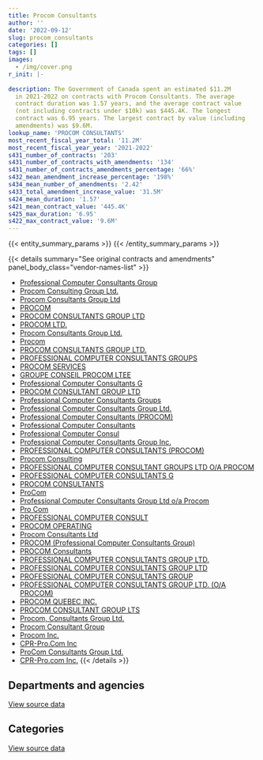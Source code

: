 ```yaml
---
title: Procom Consultants
author: ''
date: '2022-09-12'
slug: procom_consultants
categories: []
tags: []
images:
  - /img/cover.png
r_init: |-
  
description: The Government of Canada spent an estimated $11.2M
  in 2021-2022 on contracts with Procom Consultants. The average
  contract duration was 1.57 years, and the average contract value
  (not including contracts under $10k) was $445.4K. The longest
  contract was 6.95 years. The largest contract by value (including
  amendments) was $9.6M.
lookup_name: 'PROCOM CONSULTANTS'
most_recent_fiscal_year_total: '11.2M'
most_recent_fiscal_year_year: '2021-2022'
s431_number_of_contracts: '203'
s431_number_of_contracts_with_amendments: '134'
s431_number_of_contracts_amendments_percentage: '66%'
s432_mean_amendment_increase_percentage: '198%'
s434_mean_number_of_amendments: '2.42'
s433_total_amendment_increase_value: '31.5M'
s424_mean_duration: '1.57'
s421_mean_contract_value: '445.4K'
s425_max_duration: '6.95'
s422_max_contract_value: '9.6M'
---
```


<script src="/rmarkdown-libs/htmlwidgets/htmlwidgets.js"></script>
<link href="/rmarkdown-libs/datatables-css/datatables-crosstalk.css" rel="stylesheet" />
<script src="/rmarkdown-libs/datatables-binding/datatables.js"></script>
<script src="/rmarkdown-libs/jquery/jquery-3.6.0.min.js"></script>
<link href="/rmarkdown-libs/dt-core-bootstrap/css/dataTables.bootstrap.min.css" rel="stylesheet" />
<link href="/rmarkdown-libs/dt-core-bootstrap/css/dataTables.bootstrap.extra.css" rel="stylesheet" />
<script src="/rmarkdown-libs/dt-core-bootstrap/js/jquery.dataTables.min.js"></script>
<script src="/rmarkdown-libs/dt-core-bootstrap/js/dataTables.bootstrap.min.js"></script>
<link href="/rmarkdown-libs/crosstalk/css/crosstalk.min.css" rel="stylesheet" />
<script src="/rmarkdown-libs/crosstalk/js/crosstalk.min.js"></script>
<script src="/rmarkdown-libs/htmlwidgets/htmlwidgets.js"></script>
<link href="/rmarkdown-libs/datatables-css/datatables-crosstalk.css" rel="stylesheet" />
<script src="/rmarkdown-libs/datatables-binding/datatables.js"></script>
<script src="/rmarkdown-libs/jquery/jquery-3.6.0.min.js"></script>
<link href="/rmarkdown-libs/dt-core-bootstrap/css/dataTables.bootstrap.min.css" rel="stylesheet" />
<link href="/rmarkdown-libs/dt-core-bootstrap/css/dataTables.bootstrap.extra.css" rel="stylesheet" />
<script src="/rmarkdown-libs/dt-core-bootstrap/js/jquery.dataTables.min.js"></script>
<script src="/rmarkdown-libs/dt-core-bootstrap/js/dataTables.bootstrap.min.js"></script>
<link href="/rmarkdown-libs/crosstalk/css/crosstalk.min.css" rel="stylesheet" />
<script src="/rmarkdown-libs/crosstalk/js/crosstalk.min.js"></script>

{{< entity_summary_params >}}
{{< /entity_summary_params >}}

{{< details summary="See original contracts and amendments" panel_body_class="vendor-names-list" >}}
- [Professional Computer Consultants Group](https://search.open.canada.ca/en/ct/?sort=contract_value_f%20desc&page=1&search_text=%22Professional%20Computer%20Consultants%20Group%22)
- [Procom Consulting Group Ltd.](https://search.open.canada.ca/en/ct/?sort=contract_value_f%20desc&page=1&search_text=%22Procom%20Consulting%20Group%20Ltd.%22)
- [Procom Consultants Group Ltd](https://search.open.canada.ca/en/ct/?sort=contract_value_f%20desc&page=1&search_text=%22Procom%20Consultants%20Group%20Ltd%22)
- [PROCOM](https://search.open.canada.ca/en/ct/?sort=contract_value_f%20desc&page=1&search_text=%22PROCOM%22)
- [PROCOM CONSULTANTS GROUP LTD](https://search.open.canada.ca/en/ct/?sort=contract_value_f%20desc&page=1&search_text=%22PROCOM%20CONSULTANTS%20GROUP%20LTD%22)
- [PROCOM LTD.](https://search.open.canada.ca/en/ct/?sort=contract_value_f%20desc&page=1&search_text=%22PROCOM%20LTD.%22)
- [Procom Consultants Group Ltd.](https://search.open.canada.ca/en/ct/?sort=contract_value_f%20desc&page=1&search_text=%22Procom%20Consultants%20Group%20Ltd.%22)
- [Procom](https://search.open.canada.ca/en/ct/?sort=contract_value_f%20desc&page=1&search_text=%22Procom%22)
- [PROCOM CONSULTANTS GROUP LTD.](https://search.open.canada.ca/en/ct/?sort=contract_value_f%20desc&page=1&search_text=%22PROCOM%20CONSULTANTS%20GROUP%20LTD.%22)
- [PROFESSIONAL COMPUTER CONSULTANTS GROUPS](https://search.open.canada.ca/en/ct/?sort=contract_value_f%20desc&page=1&search_text=%22PROFESSIONAL%20COMPUTER%20CONSULTANTS%20GROUPS%22)
- [PROCOM SERVICES](https://search.open.canada.ca/en/ct/?sort=contract_value_f%20desc&page=1&search_text=%22PROCOM%20SERVICES%22)
- [GROUPE CONSEIL PROCOM LTEE](https://search.open.canada.ca/en/ct/?sort=contract_value_f%20desc&page=1&search_text=%22GROUPE%20CONSEIL%20PROCOM%20LTEE%22)
- [Professional Computer Consultants G](https://search.open.canada.ca/en/ct/?sort=contract_value_f%20desc&page=1&search_text=%22Professional%20Computer%20Consultants%20G%22)
- [PROCOM CONSULTANT GROUP LTD](https://search.open.canada.ca/en/ct/?sort=contract_value_f%20desc&page=1&search_text=%22PROCOM%20CONSULTANT%20GROUP%20LTD%22)
- [Professional Computer Consultants Groups](https://search.open.canada.ca/en/ct/?sort=contract_value_f%20desc&page=1&search_text=%22Professional%20Computer%20Consultants%20Groups%22)
- [Professional Computer Consultants Group Ltd.](https://search.open.canada.ca/en/ct/?sort=contract_value_f%20desc&page=1&search_text=%22Professional%20Computer%20Consultants%20Group%20Ltd.%22)
- [Professional Computer Consultants (PROCOM)](https://search.open.canada.ca/en/ct/?sort=contract_value_f%20desc&page=1&search_text=%22Professional%20Computer%20Consultants%20%28PROCOM%29%22)
- [Professional Computer Consultants](https://search.open.canada.ca/en/ct/?sort=contract_value_f%20desc&page=1&search_text=%22Professional%20Computer%20Consultants%22)
- [Professional Computer Consul](https://search.open.canada.ca/en/ct/?sort=contract_value_f%20desc&page=1&search_text=%22Professional%20Computer%20Consul%22)
- [Professional Computer Consultants Group Inc.](https://search.open.canada.ca/en/ct/?sort=contract_value_f%20desc&page=1&search_text=%22Professional%20Computer%20Consultants%20Group%20Inc.%22)
- [PROFESSIONAL COMPUTER CONSULTANTS (PROCOM)](https://search.open.canada.ca/en/ct/?sort=contract_value_f%20desc&page=1&search_text=%22PROFESSIONAL%20COMPUTER%20CONSULTANTS%20%28PROCOM%29%22)
- [Procom Consulting](https://search.open.canada.ca/en/ct/?sort=contract_value_f%20desc&page=1&search_text=%22Procom%20Consulting%22)
- [PROFESSIONAL COMPUTER CONSULTANT GROUPS LTD O/A PROCOM](https://search.open.canada.ca/en/ct/?sort=contract_value_f%20desc&page=1&search_text=%22PROFESSIONAL%20COMPUTER%20CONSULTANT%20GROUPS%20LTD%20O%2fA%20PROCOM%22)
- [PROFESSIONAL COMPUTER CONSULTANTS G](https://search.open.canada.ca/en/ct/?sort=contract_value_f%20desc&page=1&search_text=%22PROFESSIONAL%20COMPUTER%20CONSULTANTS%20G%22)
- [PROCOM CONSULTANTS](https://search.open.canada.ca/en/ct/?sort=contract_value_f%20desc&page=1&search_text=%22PROCOM%20CONSULTANTS%22)
- [ProCom](https://search.open.canada.ca/en/ct/?sort=contract_value_f%20desc&page=1&search_text=%22ProCom%22)
- [Professional Computer Consultants Group Ltd o/a Procom](https://search.open.canada.ca/en/ct/?sort=contract_value_f%20desc&page=1&search_text=%22Professional%20Computer%20Consultants%20Group%20Ltd%20o%2fa%20Procom%22)
- [Pro Com](https://search.open.canada.ca/en/ct/?sort=contract_value_f%20desc&page=1&search_text=%22Pro%20Com%22)
- [PROFESSIONAL COMPUTER CONSULT](https://search.open.canada.ca/en/ct/?sort=contract_value_f%20desc&page=1&search_text=%22PROFESSIONAL%20COMPUTER%20CONSULT%22)
- [PROCOM OPERATING](https://search.open.canada.ca/en/ct/?sort=contract_value_f%20desc&page=1&search_text=%22PROCOM%20OPERATING%22)
- [Procom Consultants Ltd](https://search.open.canada.ca/en/ct/?sort=contract_value_f%20desc&page=1&search_text=%22Procom%20Consultants%20Ltd%22)
- [PROCOM (Professional Computer Consultants Group)](https://search.open.canada.ca/en/ct/?sort=contract_value_f%20desc&page=1&search_text=%22PROCOM%20%28Professional%20Computer%20Consultants%20Group%29%22)
- [PROCOM Consultants](https://search.open.canada.ca/en/ct/?sort=contract_value_f%20desc&page=1&search_text=%22PROCOM%20Consultants%22)
- [PROFESSIONAL COMPUTER CONSULTANTS GROUP LTD.](https://search.open.canada.ca/en/ct/?sort=contract_value_f%20desc&page=1&search_text=%22PROFESSIONAL%20COMPUTER%20CONSULTANTS%20GROUP%20LTD.%22)
- [PROFESSIONAL COMPUTER CONSULTANTS GROUP LTD](https://search.open.canada.ca/en/ct/?sort=contract_value_f%20desc&page=1&search_text=%22PROFESSIONAL%20COMPUTER%20CONSULTANTS%20GROUP%20LTD%22)
- [PROFESSIONAL COMPUTER CONSULTANTS GROUP](https://search.open.canada.ca/en/ct/?sort=contract_value_f%20desc&page=1&search_text=%22PROFESSIONAL%20COMPUTER%20CONSULTANTS%20GROUP%22)
- [PROFESSIONAL COMPUTER CONSULTANTS GROUP LTD. (O/A PROCOM)](https://search.open.canada.ca/en/ct/?sort=contract_value_f%20desc&page=1&search_text=%22PROFESSIONAL%20COMPUTER%20CONSULTANTS%20GROUP%20LTD.%20%28O%2fA%20PROCOM%29%22)
- [PROCOM QUEBEC INC.](https://search.open.canada.ca/en/ct/?sort=contract_value_f%20desc&page=1&search_text=%22PROCOM%20QUEBEC%20INC.%22)
- [PROCOM CONSULTANT GROUP LTS](https://search.open.canada.ca/en/ct/?sort=contract_value_f%20desc&page=1&search_text=%22PROCOM%20CONSULTANT%20GROUP%20LTS%22)
- [Procom, Consultants Group Ltd.](https://search.open.canada.ca/en/ct/?sort=contract_value_f%20desc&page=1&search_text=%22Procom%2c%20Consultants%20Group%20Ltd.%22)
- [Procom Consultant Group](https://search.open.canada.ca/en/ct/?sort=contract_value_f%20desc&page=1&search_text=%22Procom%20Consultant%20Group%22)
- [Procom Inc.](https://search.open.canada.ca/en/ct/?sort=contract_value_f%20desc&page=1&search_text=%22Procom%20Inc.%22)
- [CPR-Pro.Com Inc](https://search.open.canada.ca/en/ct/?sort=contract_value_f%20desc&page=1&search_text=%22CPR-Pro.Com%20Inc%22)
- [ProCom Consultants Group Ltd.](https://search.open.canada.ca/en/ct/?sort=contract_value_f%20desc&page=1&search_text=%22ProCom%20Consultants%20Group%20Ltd.%22)
- [CPR-Pro.com Inc.](https://search.open.canada.ca/en/ct/?sort=contract_value_f%20desc&page=1&search_text=%22CPR-Pro.com%20Inc.%22)
{{< /details >}}

## Departments and agencies

<div id="htmlwidget-1" style="width:100%;height:auto;" class="datatables html-widget"></div>
<script type="application/json" data-for="htmlwidget-1">{"x":{"style":"bootstrap","filter":"none","vertical":false,"data":[["<a href=\"/departments/cas-satj/\">Courts Administration Service<\/a>","<a href=\"/departments/cbsa-asfc/\">Canada Border Services Agency<\/a>","<a href=\"/departments/ced-dec/\">Canada Economic Development for Quebec Regions<\/a>","<a href=\"/departments/cfia-acia/\">Canadian Food Inspection Agency<\/a>","<a href=\"/departments/cic/\">Immigration, Refugees and Citizenship Canada<\/a>","<a href=\"/departments/cihr-irsc/\">Canadian Institutes of Health Research<\/a>","<a href=\"/departments/cnsc-ccsn/\">Canadian Nuclear Safety Commission<\/a>","<a href=\"/departments/csa-asc/\">Canadian Space Agency<\/a>","<a href=\"/departments/dfatd-maecd/\">Global Affairs Canada<\/a>","<a href=\"/departments/dnd-mdn/\">National Defence<\/a>","<a href=\"/departments/ec/\">Environment and Climate Change Canada<\/a>","<a href=\"/departments/elections/\">Elections Canada<\/a>","<a href=\"/departments/esdc-edsc/\">Employment and Social Development Canada<\/a>","<a href=\"/departments/hc-sc/\">Health Canada<\/a>","<a href=\"/departments/nrcan-rncan/\">Natural Resources Canada<\/a>","<a href=\"/departments/tbs-sct/\">Treasury Board of Canada Secretariat<\/a>"],[null,2553755.78,91452.48,30081.31,489653.18,167513.26,58078.41,382256.34,null,2354359.37,null,922363.92,5897568.17,null,613961.31,348472.52],[null,2828584.04,107961.14,262137.13,716189.56,null,null,440785.15,191324.9,2780664.61,247664.35,694308.89,7657713.98,null,null,159071.6],[2294.67,2520539.42,107666.16,356551.51,631015.25,null,null,594887.35,1384340.37,2163209.9,246987.67,279766.59,2736668.56,11992.68,null,867617.65],[184923.73,1755678.49,null,548772.71,112395.88,null,null,201544.86,1708635.27,2821547.02,559495.63,null,1918342.27,null,null,1427156.31]],"container":"<table class=\"table table-striped table-hover row-border order-column display\">\n  <thead>\n    <tr>\n      <th>Department<\/th>\n      <th>2018-2019<\/th>\n      <th>2019-2020<\/th>\n      <th>2020-2021<\/th>\n      <th>2021-2022<\/th>\n    <\/tr>\n  <\/thead>\n<\/table>","options":{"order":[[4,"desc"]],"pageLength":10,"autoWidth":true,"columnDefs":[{"targets":1,"render":"function(data, type, row, meta) {\n    return type !== 'display' ? data : DTWidget.formatCurrency(data, \"$\", 2, 3, \",\", \".\", true, null);\n  }"},{"targets":2,"render":"function(data, type, row, meta) {\n    return type !== 'display' ? data : DTWidget.formatCurrency(data, \"$\", 2, 3, \",\", \".\", true, null);\n  }"},{"targets":3,"render":"function(data, type, row, meta) {\n    return type !== 'display' ? data : DTWidget.formatCurrency(data, \"$\", 2, 3, \",\", \".\", true, null);\n  }"},{"targets":4,"render":"function(data, type, row, meta) {\n    return type !== 'display' ? data : DTWidget.formatCurrency(data, \"$\", 2, 3, \",\", \".\", true, null);\n  }"},{"width":"16%","targets":[1,2,3,4]},{"className":"dt-right","targets":[1,2,3,4]}],"orderClasses":false}},"evals":["options.columnDefs.0.render","options.columnDefs.1.render","options.columnDefs.2.render","options.columnDefs.3.render"],"jsHooks":[]}</script>
<p class="text-right">
<a href="https://github.com/GoC-Spending/contracts-data/tree/main/data/out/vendors/procom_consultants/summary_by_fiscal_year_by_department.csv" class="source-data-link btn btn-link">View source data</a>
</p>

## Categories

<div id="htmlwidget-2" style="width:100%;height:auto;" class="datatables html-widget"></div>
<script type="application/json" data-for="htmlwidget-2">{"x":{"style":"bootstrap","filter":"none","vertical":false,"data":[["<a href=\"/categories/facilities_and_construction/\">Facilities and construction<\/a>","<a href=\"/categories/defence/\">Defence<\/a>","<a href=\"/categories/professional_services/\">Professional services<\/a>","<a href=\"/categories/information_technology/\">Information technology<\/a>"],[null,282247.34,2261947.57,11365321.14],[267299.36,434515.89,2092079.36,13292510.74],[null,90040.45,2823942.63,8989554.7],[null,1728108.61,2547159.62,6963223.94]],"container":"<table class=\"table table-striped table-hover row-border order-column display\">\n  <thead>\n    <tr>\n      <th>Category<\/th>\n      <th>2018-2019<\/th>\n      <th>2019-2020<\/th>\n      <th>2020-2021<\/th>\n      <th>2021-2022<\/th>\n    <\/tr>\n  <\/thead>\n<\/table>","options":{"order":[[4,"desc"]],"dom":"t","pageLength":30,"autoWidth":true,"columnDefs":[{"targets":1,"render":"function(data, type, row, meta) {\n    return type !== 'display' ? data : DTWidget.formatCurrency(data, \"$\", 2, 3, \",\", \".\", true, null);\n  }"},{"targets":2,"render":"function(data, type, row, meta) {\n    return type !== 'display' ? data : DTWidget.formatCurrency(data, \"$\", 2, 3, \",\", \".\", true, null);\n  }"},{"targets":3,"render":"function(data, type, row, meta) {\n    return type !== 'display' ? data : DTWidget.formatCurrency(data, \"$\", 2, 3, \",\", \".\", true, null);\n  }"},{"targets":4,"render":"function(data, type, row, meta) {\n    return type !== 'display' ? data : DTWidget.formatCurrency(data, \"$\", 2, 3, \",\", \".\", true, null);\n  }"},{"width":"16%","targets":[1,2,3,4]},{"className":"dt-right","targets":[1,2,3,4]}],"orderClasses":false,"lengthMenu":[10,25,30,50,100]}},"evals":["options.columnDefs.0.render","options.columnDefs.1.render","options.columnDefs.2.render","options.columnDefs.3.render"],"jsHooks":[]}</script>
<p class="text-right">
<a href="https://github.com/GoC-Spending/contracts-data/tree/main/data/out/vendors/procom_consultants/summary_by_fiscal_year_by_category.csv" class="source-data-link btn btn-link">View source data</a>
</p>
